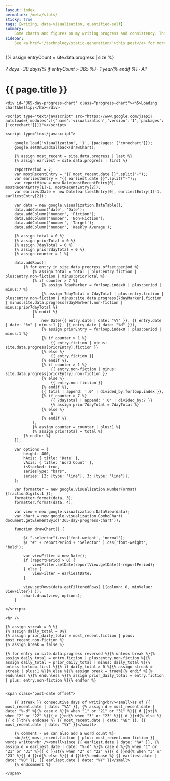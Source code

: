 ```yaml
---
layout: index
permalink: /meta/stats/
sticky: true
tags: [writing, data-visualisation, quantified-self]
summary: 
    Some charts and figures on my writing progress and consistency. This is inspired by <a href='http://twitter.com/jamietr'>@jamietr</a>'s quantified-self project&hellip; and his <a href='http://open.jamierubin.net/v7/writing.php'> 500+ day writing streak</a>!
sidebar: 
    See <a href='/technology/static-generation/'>this post</a> for more details.
---
```


{% assign entryCount = site.data.progress | size %}

<h6 id="tag-subheader" class="post-subtitle"><span class="selector" id="7Selector" onclick='setPeriod(7)'>7 days</span> &middot; <span class="selector" id="30Selector"  onclick='setPeriod(30)'>30 days</span>{% if entryCount > 365 %} &middot; <span class="selector" id="365Selector" onclick='setPeriod(365)'>1 year</span>{% endif %} &middot; <span class="selector" id="0Selector" onclick='setPeriod(0)'>All</span></h6>
<h1 id="tag-header" class="post-title">{{ page.title }}</h1>

<article itemscope itemtype="http://schema.org/Article">
    <meta itemprop="name" content="{{ page.title }}" />
    <meta itemprop="datePublished" content="{{ page.date | date_to_xmlschema }}" />

    <div id="365-day-progress-chart" class="progress-chart"><h5>Loading chart&hellip;</h5></div>

    <script type="text/javascript" src="https://www.google.com/jsapi?autoload={'modules':[{'name':'visualization','version':'1','packages':['corechart']}]}"></script>

    <script type="text/javascript">

        google.load('visualization', '1', {packages: ['corechart']});
        google.setOnLoadCallback(drawChart);

        {% assign most_recent = site.data.progress | last %}
        {% assign earliest = site.data.progress | first %}

        reportPeriod = 7;
        var mostRecentEntry = "{{ most_recent.date }}".split("-");;
        var earliestEntry = "{{ earliest.date }}".split("-");;
        var reportView = new Date(mostRecentEntry[0], mostRecentEntry[1]-1, mostRecentEntry[2]);
        var earliestDate = new Date(earliestEntry[0], earliestEntry[1]-1, earliestEntry[2]);

        var data = new google.visualization.DataTable();
        data.addColumn('date', 'Date');
        data.addColumn('number', 'Fiction');
        data.addColumn('number', 'Non-Fiction');
        data.addColumn('number', 'Target');
        data.addColumn('number', 'Weekly Average');

        {% assign total = 0 %}
        {% assign priorTotal = 0 %}
        {% assign 7dayTotal = 0 %}
        {% assign prior7dayTotal = 0 %}
        {% assign counter = 1 %}

        data.addRows([
            {% for entry in site.data.progress offset:period %}
                {% assign total = total | plus:entry.fiction | plus:entry.non-fiction | minus:priorTotal %}
                {% if counter > 7 %}
                    {% assign 7dayMarker = forloop.index0 | plus:period | minus:7 %}
                    {% assign 7dayTotal = 7dayTotal | plus:entry.fiction | plus:entry.non-fiction | minus:site.data.progress[7dayMarker].fiction | minus:site.data.progress[7dayMarker].non-fiction | minus:prior7dayTotal %}
                {% endif %}
                [ 
                    new Date({{ entry.date | date: "%Y" }}, {{ entry.date | date: "%m" | minus:1 }}, {{ entry.date | date: "%d" }}), 
                    {% assign priorEntry = forloop.index0 | plus:period | minus:1 %}
                    {% if counter > 1 %}
                        {{ entry.fiction | minus: site.data.progress[priorEntry].fiction }}
                    {% else %}
                        {{ entry.fiction }}
                    {% endif %}, 
                    {% if counter > 1 %}
                        {{ entry.non-fiction | minus: site.data.progress[priorEntry].non-fiction }}
                    {% else %}
                        {{ entry.non-fiction }}
                    {% endif %}, 
                    {{ total | append: '.0' | divided_by:forloop.index }}, 
                    {% if counter > 7 %}
                        {{ 7dayTotal | append: '.0' | divided_by:7 }}
                        {% assign prior7dayTotal = 7dayTotal %}
                    {% else %}
                        0 
                    {% endif %}
                ],
                {% assign counter = counter | plus:1 %}
                {% assign priorTotal = total %}
            {% endfor %}
        ]);

        var options = {
            height: 400,
            hAxis: { title: 'Date' },
            vAxis: { title: 'Word Count' },
            isStacked: true,
            seriesType: "bars",
            series: {2: {type: "line"}, 3: {type: "line"}},
        };

        var formatter = new google.visualization.NumberFormat( {fractionDigits:1 });
        formatter.format(data, 3);
        formatter.format(data, 4);

        var view = new google.visualization.DataView(data);
        var chart = new google.visualization.ComboChart( document.getElementById('365-day-progress-chart'));

        function drawChart() {

            $( ".selector").css('font-weight', 'normal');
            $( "#" + reportPeriod + "Selector" ).css('font-weight', 'bold');

            var viewFilter = new Date();
            if (reportPeriod > 0) {
                viewFilter.setDate(reportView.getDate()-reportPeriod);
            } else {
                viewFilter = earliestDate;
            }

            view.setRows(data.getFilteredRows( [{column: 0, minValue: viewFilter}] ));
            chart.draw(view, options);
        }

    </script>

    <hr />

    {% assign streak = 0 %}
    {% assign daily_total = 0%}
    {% assign prior_daily_total = most_recent.fiction | plus: most_recent.non-fiction %}
    {% assign break = false %}

    {% for entry in site.data.progress reversed %}{% unless break %}{% assign daily_total = entry.fiction | plus:entry.non-fiction %}{% assign daily_total = prior_daily_total | minus: daily_total %}{% unless forloop.first %}{% if daily_total > 0 %}{% assign streak = streak | plus:1 %}{% else %}{% assign break = true%}{% endif %}{% endunless %}{% endunless %}{% assign prior_daily_total = entry.fiction | plus: entry.non-fiction %}{% endfor %}


    <span class="post-date offset">

        {{ streak }} consecutive days of writing<br/><small>as of {{ most_recent.date | date: "%A" }}, {% assign d = most_recent.date | date: "%-d" %}{% case d %}{% when "1" or "21" or "31" %}{{ d }}st{% when "2" or "22" %}{{ d }}nd{% when "3" or "23" %}{{ d }}rd{% else %}{{ d }}th{% endcase %} {{ most_recent.date | date: "%B" }}, {{ most_recent.date | date: "%Y" }}</small>

        {% comment - we can also add a word count %}
        <br/>{{ most_recent.fiction | plus: most_recent.non-fiction }} words written<br /><small>since {{ earliest.date | date: "%A" }}, {% assign d = earliest.date | date: "%-d" %}{% case d %}{% when "1" or "21" or "31" %}{{ d }}st{% when "2" or "22" %}{{ d }}nd{% when "3" or "23" %}{{ d }}rd{% else %}{{ d }}th{% endcase %} {{ earliest.date | date: "%B" }}, {{ earliest.date | date: "%Y" }}</small>
        {% endcomment %}

    </span>

</article>
